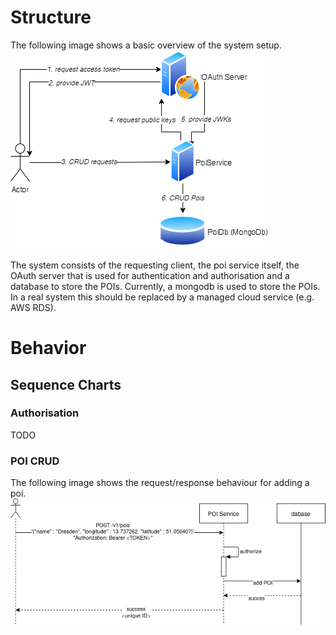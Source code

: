 # Structure
The following image shows a basic overview of the system setup. 
![Overview](overview.png)

The system consists of the requesting client, the poi service itself, the OAuth server 
that is used for authentication and authorisation and a database to store the POIs. Currently, a mongodb is used to store the POIs.
In a real system this should be replaced by a managed cloud service (e.g. AWS RDS). 

# Behavior
## Sequence Charts
### Authorisation
TODO
### POI CRUD
The following image shows the request/response behaviour for adding a poi.
![sequencePoi](sequencePOI.png)
